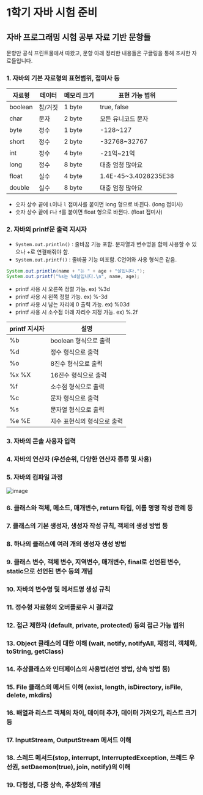 # 1학기 자바 시험 준비

## 자바 프로그래밍 시험 공부 자료 기반 문항들

문항만 공식 프린트물에서 따왔고, 문항 아래 정리한 내용들은 구글링을 통해 조사한 자료들입니다.

### 1. 자바의 기본 자료형의 표현범위, 접미사 등

| 자료형  | 데이터  | 메모리 크기 | 표현 가능 범위       |
| ------- | ------- | ----------- | -------------------- |
| boolean | 참/거짓 | 1 byte      | true, false          |
| char    | 문자    | 2 byte      | 모든 유니코드 문자   |
| byte    | 정수    | 1 byte      | -128~127             |
| short   | 정수    | 2 byte      | -32768~32767         |
| int     | 정수    | 4 byte      | -21억~21억           |
| long    | 정수    | 8 byte      | 대충 엄청 많아요     |
| float   | 실수    | 4 byte      | 1.4E-45~3.4028235E38 |
| double  | 실수    | 8 byte      | 대충 엄청 많아요     |

- 숫자 상수 끝에 `L`이나 `l` 접미사를 붙이면 long 형으로 바뀐다. (long 접미사)
- 숫자 상수 끝에 `F`나 `f`를 붙이면 float 형으로 바뀐다. (float 접미사)

### 2. 자바의 printf문 출력 지시자

- `System.out.println()` : 줄바꿈 기능 포함. 문자열과 변수명을 함께 사용할 수 있으나 +로 연결해줘야 함.
- `System.out.printf()` : 줄바꿈 기능 미포함. C언어와 사용 형식은 같음.

```java
System.out.println(name + "는 " + age + "살입니다.");
System.out.printf("%s는 %d살입니다.\n", name, age);
```

- printf 사용 시 오른쪽 정렬 가능. ex) %3d
- printf 사용 시 왼쪽 정렬 가능. ex) %-3d
- printf 사용 시 남는 자리에 0 출력 가능. ex) %03d
- printf 사용 시 소수점 아래 자리수 지정 가능. ex) %.2f

| printf 지시자 | 설명                        |
| ------------- | --------------------------- |
| %b            | boolean 형식으로 출력       |
| %d            | 정수 형식으로 출력          |
| %o            | 8진수 형식으로 출력         |
| %x %X         | 16진수 형식으로 출력        |
| %f            | 소수점 형식으로 출력        |
| %c            | 문자 형식으로 출력          |
| %s            | 문자열 형식으로 출력        |
| %e %E         | 지수 표현식의 형식으로 출력 |

### 3. 자바의 콘솔 사용자 입력

### 4. 자바의 연산자 (우선순위, 다양한 연산자 종류 및 사용)

### 5. 자바의 컴파일 과정

![image](https://user-images.githubusercontent.com/80818534/176353854-26b0cff9-f3bf-4695-aceb-b60ff790ce0d.png)

### 6. 클래스와 객체, 메소드, 매개변수, return 타입, 이름 명명 작성 관례 등

### 7. 클래스의 기본 생성자, 생성자 작성 규칙, 객체의 생성 방법 등

### 8. 하나의 클래스에 여러 개의 생성자 생성 방법

### 9. 클래스 변수, 객체 변수, 지역변수, 매개변수, final로 선언된 변수, static으로 선언된 변수 등의 개념

### 10. 자바의 변수명 및 메서드명 생성 규칙

### 11. 정수형 자료형의 오버플로우 시 결과값

### 12. 접근 제한자 (default, private, protected) 등의 접근 가능 범위

### 13. Object 클래스에 대한 이해 (wait, notify, notifyAll, 재정의, 객체화, toString, getClass)

### 14. 추상클래스와 인터페이스의 사용법(선언 방법, 상속 방법 등)

### 15. File 클래스의 메서드 이해 (exist, length, isDirectory, isFile, delete, mkdirs)

### 16. 배열과 리스트 객체의 차이, 데이터 추가, 데이터 가져오기, 리스트 크기 등

### 17. InputStream, OutputStream 메서드 이해

### 18. 스레드 메서드(stop, interrupt, InterruptedException, 쓰레드 우선권, setDaemon(true), join, notify)의 이해

### 19. 다형성, 다중 상속, 추상화의 개념
